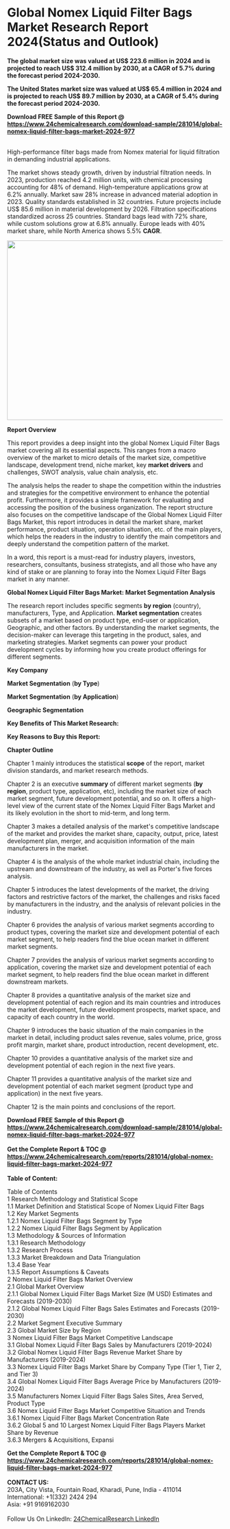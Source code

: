 <h1>Global Nomex Liquid Filter Bags Market Research Report 2024(Status and Outlook)</h1><p><strong>The global market size was valued at US$ 223.6 million in 2024 and is projected to reach US$ 312.4 million by 2030, at a CAGR of 5.7% during the forecast period 2024-2030.</strong></p><p>
</p><p><strong>The United States market size was valued at US$ 65.4 million in 2024 and is projected to reach US$ 89.7 million by 2030, at a CAGR of 5.4% during the forecast period 2024-2030.</strong></p><div><b>Download FREE Sample of this Report @ 
            <a href="https://www.24chemicalresearch.com/download-sample/281014/global-nomex-liquid-filter-bags-market-2024-977">
            https://www.24chemicalresearch.com/download-sample/281014/global-nomex-liquid-filter-bags-market-2024-977</a></b></div><br><p>
</p><p>High-performance filter bags made from Nomex material for liquid filtration in demanding industrial applications.</p><p>
</p><p>The market shows steady growth, driven by industrial filtration needs. In 2023, production reached 4.2 million units, with chemical processing accounting for 48% of demand. High-temperature applications grow at 6.2% annually. Market saw 28% increase in advanced material adoption in 2023. Quality standards established in 32 countries. Future projects include US$ 85.6 million in material development by 2026. Filtration specifications standardized across 25 countries. Standard bags lead with 72% share, while custom solutions grow at 6.8% annually. Europe leads with 40% market share, while North America shows 5.5% <strong>CAGR</strong>.</p><p>
</p><p><img alt="" src="https://24chemicalresearch.com/assets/report-images/GlobalNomexLiquidFilterBagsMarket.png" style="height:418px; width:731px"></p><p>
</p><p><strong>Report Overview</strong></p><p>
</p><p></p><p>
</p><p>This report provides a deep insight into the global Nomex Liquid Filter Bags market covering all its essential aspects. This ranges from a macro overview of the market to micro details of the market size, competitive landscape, development trend, niche market, key <strong>market drivers</strong> and challenges, SWOT analysis, value chain analysis, etc.</p><p>
</p><p>The analysis helps the reader to shape the competition within the industries and strategies for the competitive environment to enhance the potential profit. Furthermore, it provides a simple framework for evaluating and accessing the position of the business organization. The report structure also focuses on the competitive landscape of the Global Nomex Liquid Filter Bags Market, this report introduces in detail the market share, market performance, product situation, operation situation, etc. of the main players, which helps the readers in the industry to identify the main competitors and deeply understand the competition pattern of the market.</p><p>
</p><p>In a word, this report is a must-read for industry players, investors, researchers, consultants, business strategists, and all those who have any kind of stake or are planning to foray into the Nomex Liquid Filter Bags market in any manner.</p><p>
</p><p><strong>Global Nomex Liquid Filter Bags Market: Market Segmentation Analysis</strong></p><p>
</p><p>The research report includes specific segments <strong>by region</strong> (country), manufacturers, Type, and Application. <strong>Market segmentation</strong> creates subsets of a market based on product type, end-user or application, Geographic, and other factors. By understanding the market segments, the decision-maker can leverage this targeting in the product, sales, and marketing strategies. Market segments can power your product development cycles by informing how you create product offerings for different segments.</p><p>
</p><p><strong>Key Company</strong></p><p>
</p><p>
</p><p><strong>Market Segmentation</strong> (<strong>by Type</strong>)</p><p>
</p><p>
</p><p><strong>Market Segmentation</strong> (<strong>by Application</strong>)</p><p>
</p><p>
</p><p><strong>Geographic Segmentation</strong></p><p>
</p><p>
</p><p><strong>Key Benefits of This Market Research:</strong></p><p>
</p><p>
</p><p><strong>Key Reasons to Buy this Report:</strong></p><p>
</p><p>
</p><p><strong>Chapter Outline</strong></p><p>
</p><p>Chapter 1 mainly introduces the statistical <strong>scope</strong> of the report, market division standards, and market research methods.</p><p>
</p><p>Chapter 2 is an executive <strong>summary</strong> of different market segments (<strong>by region</strong>, product type, application, etc), including the market size of each market segment, future development potential, and so on. It offers a high-level view of the current state of the Nomex Liquid Filter Bags Market and its likely evolution in the short to mid-term, and long term.</p><p>
</p><p>Chapter 3 makes a detailed analysis of the market's competitive landscape of the market and provides the market share, capacity, output, price, latest development plan, merger, and acquisition information of the main manufacturers in the market.</p><p>
</p><p>Chapter 4 is the analysis of the whole market industrial chain, including the upstream and downstream of the industry, as well as Porter's five forces analysis.</p><p>
</p><p>Chapter 5 introduces the latest developments of the market, the driving factors and restrictive factors of the market, the challenges and risks faced by manufacturers in the industry, and the analysis of relevant policies in the industry.</p><p>
</p><p>Chapter 6 provides the analysis of various market segments according to product types, covering the market size and development potential of each market segment, to help readers find the blue ocean market in different market segments.</p><p>
</p><p>Chapter 7 provides the analysis of various market segments according to application, covering the market size and development potential of each market segment, to help readers find the blue ocean market in different downstream markets.</p><p>
</p><p>Chapter 8 provides a quantitative analysis of the market size and development potential of each region and its main countries and introduces the market development, future development prospects, market space, and capacity of each country in the world.</p><p>
</p><p>Chapter 9 introduces the basic situation of the main companies in the market in detail, including product sales revenue, sales volume, price, gross profit margin, market share, product introduction, recent development, etc.</p><p>
</p><p>Chapter 10 provides a quantitative analysis of the market size and development potential of each region in the next five years.</p><p>
</p><p>Chapter 11 provides a quantitative analysis of the market size and development potential of each market segment (product type and application) in the next five years.</p><p>
</p><p>Chapter 12 is the main points and conclusions of the report.</p><div><b>Download FREE Sample of this Report @ 
            <a href="https://www.24chemicalresearch.com/download-sample/281014/global-nomex-liquid-filter-bags-market-2024-977">
            https://www.24chemicalresearch.com/download-sample/281014/global-nomex-liquid-filter-bags-market-2024-977</a></b></div><br><div><b>Get the Complete Report & TOC @ 
            <a href="https://www.24chemicalresearch.com/reports/281014/global-nomex-liquid-filter-bags-market-2024-977">
            https://www.24chemicalresearch.com/reports/281014/global-nomex-liquid-filter-bags-market-2024-977</a></b></div><br>
            <b>Table of Content:</b><p>Table of Contents<br />
 1 Research Methodology and Statistical Scope<br />
 1.1 Market Definition and Statistical Scope of Nomex Liquid Filter Bags<br />
 1.2 Key Market Segments<br />
 1.2.1 Nomex Liquid Filter Bags Segment by Type<br />
 1.2.2 Nomex Liquid Filter Bags Segment by Application<br />
 1.3 Methodology & Sources of Information<br />
 1.3.1 Research Methodology<br />
 1.3.2 Research Process<br />
 1.3.3 Market Breakdown and Data Triangulation<br />
 1.3.4 Base Year<br />
 1.3.5 Report Assumptions & Caveats<br />
 2 Nomex Liquid Filter Bags Market Overview<br />
 2.1 Global Market Overview<br />
 2.1.1 Global Nomex Liquid Filter Bags Market Size (M USD) Estimates and Forecasts (2019-2030)<br />
 2.1.2 Global Nomex Liquid Filter Bags Sales Estimates and Forecasts (2019-2030)<br />
 2.2 Market Segment Executive Summary<br />
 2.3 Global Market Size by Region<br />
 3 Nomex Liquid Filter Bags Market Competitive Landscape<br />
 3.1 Global Nomex Liquid Filter Bags Sales by Manufacturers (2019-2024)<br />
 3.2 Global Nomex Liquid Filter Bags Revenue Market Share by Manufacturers (2019-2024)<br />
 3.3 Nomex Liquid Filter Bags Market Share by Company Type (Tier 1, Tier 2, and Tier 3)<br />
 3.4 Global Nomex Liquid Filter Bags Average Price by Manufacturers (2019-2024)<br />
 3.5 Manufacturers Nomex Liquid Filter Bags Sales Sites, Area Served, Product Type<br />
 3.6 Nomex Liquid Filter Bags Market Competitive Situation and Trends<br />
 3.6.1 Nomex Liquid Filter Bags Market Concentration Rate<br />
 3.6.2 Global 5 and 10 Largest Nomex Liquid Filter Bags Players Market Share by Revenue<br />
 3.6.3 Mergers & Acquisitions, Expansi</p><div><b>Get the Complete Report & TOC @ 
            <a href="https://www.24chemicalresearch.com/reports/281014/global-nomex-liquid-filter-bags-market-2024-977">
            https://www.24chemicalresearch.com/reports/281014/global-nomex-liquid-filter-bags-market-2024-977</a></b></div><br><b>CONTACT US:</b><br>
            203A, City Vista, Fountain Road, Kharadi, Pune, India - 411014<br>
            International: +1(332) 2424 294<br>
            Asia: +91 9169162030 <br><br>
            Follow Us On LinkedIn: <a href="https://www.linkedin.com/company/24chemicalresearch/">24ChemicalResearch LinkedIn</a>